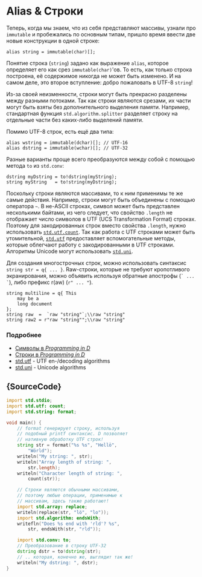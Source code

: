 # Alias & Строки

Теперь, когда мы знаем, что из себя представляют массивы, узнали про `immutable`
и пробежались по основным типам, пришло время ввести две новые конструкции в
одной строке:

    alias string = immutable(char)[];

Понятие строка (`string`) задано как выражение `alias`, которое определяет его
как срез `immutable(char)`'ов. То есть, как только строка построена, её
содержимое никогда не может быть изменено. И на самом деле, это второе
вступление: добро пожаловать в UTF-8 `string`!

Из-за своей неизменности, строки могут быть прекрасно разделены между разными
потоками. Так как строки являются срезами, их части могут быть взяты без
дополнительного выделения памяти. Например, стандартная функция
`std.algorithm.splitter` разделяет строку на отдельные части без каких-либо
выделений памяти.

Помимо UTF-8 строк, есть ещё два типа:

    alias wstring = immutable(dchar)[]; // UTF-16
    alias dstring = immutable(wchar)[]; // UTF-32

Разные варианты проще всего преобразуются между собой с помощью метода `to`
из `std.conv`:

    dstring myDstring = to!dstring(myString);
    string myString   = to!string(myDstring);

Поскольку строки являются массивами, то к ним применимы те же самые действия.
Например, строки могут быть объединены с помощью оператора `~`. В не-ASCII
строках, символ может быть представлен несколькими байтами, из чего следует, что
свойство `.length` не отображает число символов в UTF (UCS Transformation
Format) строках. Поэтому для закодированных строк вместо свойства `.length`,
нужно использовать [`std.utf.count`](http://dlang.org/phobos/std_utf.html#.count).
Так как работа с UTF строками может быть утомительной, [`std.utf`](http://dlang.org/phobos/std_utf.html)
предоставляет вспомогательные методы, которые облегчают работу с закодированными
в UTF строками. Алгоритмы Unicode могут использовать [`std.uni`](http://dlang.org/phobos/std_uni.html).

Для создания многострочных строк, можно использовать синтаксис
`string str = q{ ... }`. Raw-строки, которые не требуют кропотливого
экранирования, можно объявить используя обратные апострофы (`` ` ... ` ``), либо
префикс r(aw) (`r" ... "`).

    string multiline = q{ This
        may be a
        long document
    };
    string raw  =  `raw "string"`;\\raw "string"
    string raw2 = r"raw "string"";\\raw "string"

### Подробнее

- [Символы в _Programming in D_](http://ddili.org/ders/d.en/characters.html)
- [Строки в _Programming in D_](http://ddili.org/ders/d.en/strings.html)
- [std.utf](http://dlang.org/phobos/std_utf.html) - UTF en-/decoding algorithms
- [std.uni](http://dlang.org/phobos/std_uni.html) - Unicode algorithms

## {SourceCode}

```d
import std.stdio;
import std.utf: count;
import std.string: format;

void main() {
    // format генерирует строку, используя
    // подобный printf синтаксис. D позволяет
    // нативную обработку UTF строк!
    string str = format("%s %s", "Hellö",
        "Wörld");
    writeln("My string: ", str);
    writeln("Array length of string: ",
        str.length);
    writeln("Character length of string: ",
        count(str));

    // Строки являются обычными массивами,
    // поэтому любые операции, применимые к
    // массивам, здесь также работают!
    import std.array: replace;
    writeln(replace(str, "lö", "lo"));
    import std.algorithm: endsWith;
    writefln("Does %s end with 'rld'? %s",
        str, endsWith(str, "rld"));

    import std.conv: to;
    // Преобразование в строку UTF-32
    dstring dstr = to!dstring(str);
    // .. которая, конечно же, выглядит так же!
    writeln("My dstring: ", dstr);
}
```
